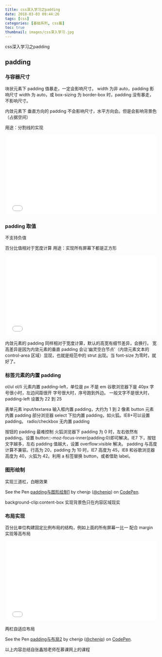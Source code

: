 ```yaml
---
title: css深入学习之padding
date: 2018-03-03 09:44:26
tags: [css]
categories: [基础系列, css篇]
toc: true
thumbnail: images/css深入学习.jpg
---
```


css深入学习之padding

<!-- more -->

## padding

### 与容器尺寸

块状元素下
padding 值暴走，一定会影响尺寸。
width 为非 auto，padding 影响尺寸
width 为 auto，或 box-sizing 为 border-box 时，padding 没有暴走，不影响尺寸。

内敛元素下
垂直方向的 padding 不会影响尺寸，水平方向会。但是会影响背景色（占据空间）

用途：分割线的实现

<iframe height='265' scrolling='no' title='gvJoxd' src='//codepen.io/chenjp/embed/gvJoxd/?height=265&theme-id=light&default-tab=css,result&embed-version=2' frameborder='no' allowtransparency='true' allowfullscreen='true' style='width: 100%;'>See the Pen <a href='https://codepen.io/chenjp/pen/gvJoxd/'>gvJoxd</a> by chenjp (<a href='https://codepen.io/chenjp'>@chenjp</a>) on <a href='https://codepen.io'>CodePen</a>.
</iframe>

### padding 取值

不支持负值

百分比值相对于宽度计算
用途：实现所有屏幕下都是正方形

<iframe height='265' scrolling='no' title='bLyaLy' src='//codepen.io/chenjp/embed/bLyaLy/?height=265&theme-id=light&default-tab=css,result&embed-version=2' frameborder='no' allowtransparency='true' allowfullscreen='true' style='width: 100%;'>See the Pen <a href='https://codepen.io/chenjp/pen/bLyaLy/'>bLyaLy</a> by chenjp (<a href='https://codepen.io/chenjp'>@chenjp</a>) on <a href='https://codepen.io'>CodePen</a>.
</iframe>

内敛元素的 padding 同样相对于宽度计算，默认的高宽有细节差异，会换行。
宽高差异是因为内敛元素的垂直 padding 会让‘幽灵空白节点’（内敛元素文本的 control-area 区域）显现，也就是规范中的 strut 出现。当 font-size 为零时，就好了。

### 标签元素的内置 padding

ol/ul
ol/li 元素内置 padding-left，单位是 px 不是 em
谷歌浏览器下是 40px
字号很小时，左边间距很开
字号很大时，序号跑到外边。
一般文字不是很大时，padding-left 设置为 22 到 25

表单元素
input/textarea 输入框内置 padding，大约为 1 到 2 像素
button 元素内置 padding
部分浏览器 select 下拉内置 padding，如火狐。IE8+可以设置 padding。
radio/checkbox 无内置 padding

按钮的 padding 最难控制
火狐浏览器下 padding 为 0 时，左右依然有 padding。设置 button::-moz-focus-inner{padding:0}即可解决。IE7 下，按钮文字越多，左右 padding 值越大，设置 overflow:visible 解决。
padding 与高度计算不兼容。行高为 20，padding 为 10 时，IE7 高度为 45，IE8 和谷歌浏览器高度为 40，火狐为 42。利用 a 标签替换 button，或者借助 label。

### 图形绘制

实现三道杠，白眼效果

<p data-height="265" data-theme-id="light" data-slug-hash="aqrqgX" data-default-tab="css,result" data-user="chenjp" data-embed-version="2" data-pen-title="padding与图形绘制1" class="codepen">See the Pen <a href="https://codepen.io/chenjp/pen/aqrqgX/">padding与图形绘制1</a> by chenjp (<a href="https://codepen.io/chenjp">@chenjp</a>) on <a href="https://codepen.io">CodePen</a>.</p>
<script async src="https://static.codepen.io/assets/embed/ei.js"></script>

background-clip:content-box 实现背景色只在内容区域现实

### 布局实现

百分比单位构建固定比例布局的结构，例如上面的所有屏幕一比一
配合 margin 实现等高布局

<iframe height='265' scrolling='no' title='padding与布局1' src='//codepen.io/chenjp/embed/PQvRjj/?height=265&theme-id=light&default-tab=js,result&embed-version=2' frameborder='no' allowtransparency='true' allowfullscreen='true' style='width: 100%;'>See the Pen <a href='https://codepen.io/chenjp/pen/PQvRjj/'>padding与布局1</a> by chenjp (<a href='https://codepen.io/chenjp'>@chenjp</a>) on <a href='https://codepen.io'>CodePen</a>.
</iframe>

两栏自适应布局

<p data-height="265" data-theme-id="light" data-slug-hash="bLyMBO" data-default-tab="html,result" data-user="chenjp" data-embed-version="2" data-pen-title="padding与布局2" class="codepen">See the Pen <a href="https://codepen.io/chenjp/pen/bLyMBO/">padding与布局2</a> by chenjp (<a href="https://codepen.io/chenjp">@chenjp</a>) on <a href="https://codepen.io">CodePen</a>.</p>
<script async src="https://static.codepen.io/assets/embed/ei.js"></script>

以上内容总结自张鑫旭老师在慕课网上的课程
